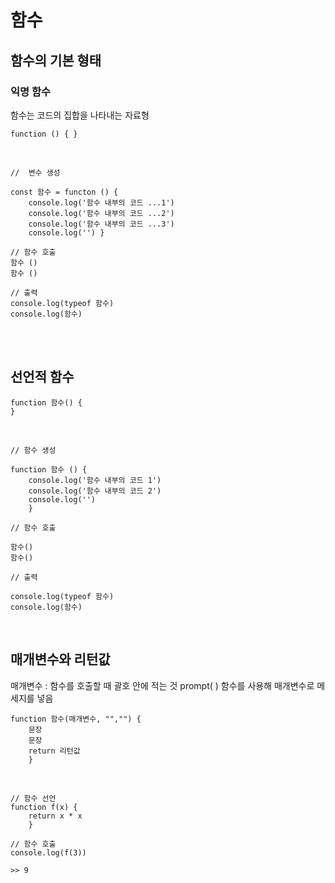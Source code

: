 # 함수

## 함수의 기본 형태

### 익명 함수

함수는 코드의 집합을 나타내는 자료형

    function () { }

<br>

    //  변수 생성

    const 함수 = functon () {
        console.log('함수 내부의 코드 ...1')
        console.log('함수 내부의 코드 ...2')
        console.log('함수 내부의 코드 ...3')
        console.log('') }

    // 함수 호출
    함수 ()
    함수 ()

    // 출력
    console.log(typeof 함수)
    console.log(함수)

<br> <br>

## 선언적 함수

    function 함수() {
    }

<br>

    // 함수 생성

    function 함수 () {
        console.log('함수 내부의 코드 1')
        console.log('함수 내부의 코드 2')
        console.log('')
        }

    // 함수 호출

    함수()
    함수()

    // 출력

    console.log(typeof 함수)
    console.log(함수)

<br>

## 매개변수와 리턴값

매개변수 : 함수를 호출할 때 괄호 안에 적는 것
prompt( ) 함수를 사용해 매개변수로 메세지를 넣음

    function 함수(매개변수, "","") {
    	문장
    	문장
    	return 리턴값
    	}

<br>

    // 함수 선언
    function f(x) {
        return x * x
        }

    // 함수 호출
    console.log(f(3))

    >> 9

<br>
